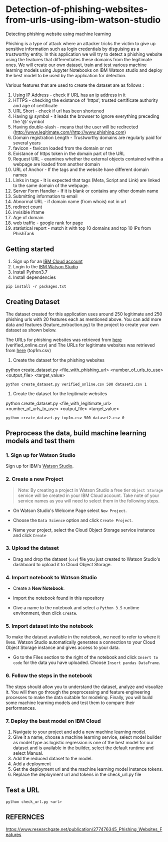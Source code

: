 # Detection-of-phishing-websites-from-urls-using-ibm-watson-studio

Detecting phishing website using machine learning

Phishing is a type of attack where an attacker tricks the victim to give up sensitive information such as login credentials by disguising as a trustworthy entity. In this application we will try to detect a phishing website using the features that differentiates these domains from the legitimate ones. We will create our own dataset, train and test various machine learning models using Jupyter Notebooks on IBM Watson studio and deploy the best model to be used by the application for detection.

Various features that are used to create the dataset are as follows : 
1. Using IP Address - check if URL has an ip address in it
1. HTTPS - checking the existance of 'https', trusted certificate authority and age of certificate
1. URL Short - check if url has been shortened
1. Having @ symbol - it leads the browser to ignore everything preceding the '@' symbol
1. Having double-slash - means that the user will be redirected (http://www.legitimate.com//http://www.phishing.com)
1. Domain registration Length - Trustworthy domains are regularly paid for several years
1. favicon - favicon loaded from the domain or not
1. Existance of https token in the domain part of the URL
1. Request URL - examines  whether  the  external  objects  contained  within  a  webpage are loaded from another domain
1. URL of Anchor - If the <a> tags and the website have different domain names
1. Links in tags - It is expected that tags (Meta, Script and Link) are linked to the same domain of the webpage.
1. Server Form Handler - If it is blank or contains any other domain name
1. Submitting information to email
1. Abnormal URL - if domain name (from whois) not in url
1. redirect count
1. invisible iframe
1. Age of domain 
1. web traffic - google rank for page
1. statistical report - match it with top 10 domains and top 10 IPs from PhishTank
  
## Getting started 

1. Sign up for an [IBM Cloud account](https://console.bluemix.net/registration/)
1. Login to the [IBM Watson Studio](https://www.ibm.com/cloud/watson-studio)
1. Install Python3.7
1. Install dependencies
```
pip install -r packages.txt
```

## Creating Dataset

The dataset created for this application uses around 250 legitimate and 250 phishing urls with 20 features each as mentioned above. You can add more data and features (feature_extraction.py) to the project to create your own dataset as shown below. 

The URLs for phishing websites was retrieved from [here](https://www.phishtank.com/developer_info.php) (verified_online.csv) and
The URLs for legitimate websites was retrieved from [here](http://s3.amazonaws.com/alexa-static/top-1m.csv.zip) (top1m.csv)

1. Create the dataset for the phishing websites

python create_dataset.py <file_with_phishing_url> <number_of_urls_to_use> <output_file> <target_value>

```
python create_dataset.py verified_online.csv 500 dataset2.csv 1
```
1. Create the dataset for the legitimate websites

python create_dataset.py <file_with_legitimate_url> <number_of_urls_to_use> <output_file> <target_value>

```
python create_dataset.py top1m.csv 500 dataset2.csv 0
```

## Preprocess the data, build machine learning models and test them

### 1. Sign up for Watson Studio

Sign up for IBM's [Watson Studio](https://dataplatform.ibm.com/).

### 2. Create a new Project

> Note: By creating a project in Watson Studio a free tier `Object Storage` service will be created in your IBM Cloud account. Take note of your service names as you will need to select them in the following steps.

* On Watson Studio's Welcome Page select `New Project`.

* Choose the `Data Science` option and click `Create Project`.

* Name your project, select the Cloud Object Storage service instance and click `Create`


### 3. Upload the dataset

* Drag and drop the dataset (`csv`) file you just created to Watson Studio's dashboard to upload it to Cloud Object Storage.

### 4. Import notebook to Watson Studio

* Create a **New Notebook**.

* Import the notebook found in this repository

* Give a name to the notebook and select a `Python 3.5` runtime environment, then click `Create`.


### 5. Import dataset into the notebook

To make the dataset available in the notebook, we need to refer to where it lives. Watson Studio automatically generates a connection to your Cloud Object Storage instance and gives access to your data.

* Go to the Files section to the right of the notebook and click `Insert to code` for the data you have uploaded. Choose `Insert pandas DataFrame`.

### 6. Follow the steps in the notebook

The steps should allow you to understand the dataset, analyze and visualize it. You will then go through the preprocessing and feature engineering processes to make the data suitable for modeling. Finally, you will build some machine learning models and test them to compare their performances.

### 7. Deploy the best model on IBM Cloud

1. Navigate to your project and add a new machine learning model.
1. Give it a name, choose a machine learning service, select model builder as model type as logistic regression is one of the best model for our dataset and is available in the builder, select the default runtime and select Manual.
1. Add the reduced dataset to the model.
1. Add a deployment
1. Get the deployment url and the machine learning model instance tokens.
1. Replace the deployment url and tokens in the check_url.py file

## Test a URL

```
python check_url.py <url>
```

## REFERNCES

https://www.researchgate.net/publication/277476345_Phishing_Websites_Features









